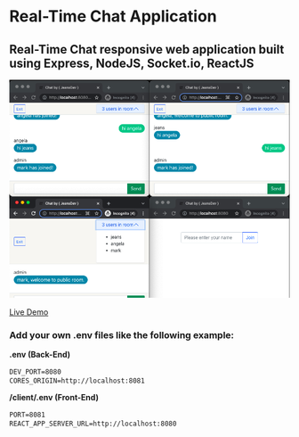 # Real-Time Chat Application

## Real-Time Chat responsive web application built using Express, NodeJS, Socket.io, ReactJS

![](/docs/chat-1.png)

[Live Demo](https://chat.jeansdev.com)

### Add your own .env files like the following example:

**.env (Back-End)**
```
DEV_PORT=8080
CORES_ORIGIN=http://localhost:8081
```

**/client/.env (Front-End)**
```
PORT=8081
REACT_APP_SERVER_URL=http://localhost:8080
```
